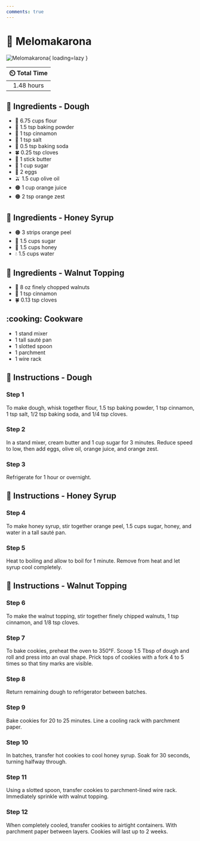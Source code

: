 ```yaml
---
comments: true
---
```

# :cookie: Melomakarona

![Melomakarona](../assets/images/melomakarona.jpg){ loading=lazy }

| :timer_clock: Total Time |
|:-----------------------: |
| 1.48 hours |

## :salt: Ingredients - Dough

- :ear_of_rice: 6.75 cups flour
- :dash: 1.5 tsp baking powder
- :custard: 1 tsp cinnamon
- :salt: 1 tsp salt
- :cup_with_straw: 0.5 tsp baking soda
- :four_leaf_clover: 0.25 tsp cloves
- :butter: 1 stick butter
- :candy: 1 cup sugar
- :egg: 2 eggs
- :olive: 1.5 cup olive oil
- :orange_circle: 1 cup orange juice
- :orange_circle: 2 tsp orange zest

## :salt: Ingredients - Honey Syrup

- :orange_circle: 3 strips orange peel
- :candy: 1.5 cups sugar
- :honey_pot: 1.5 cups honey
- :droplet: 1.5 cups water

## :salt: Ingredients - Walnut Topping

- :chestnut: 8 oz finely chopped walnuts
- :custard: 1 tsp cinnamon
- :four_leaf_clover: 0.13 tsp cloves

## :cooking: Cookware

- 1 stand mixer
- 1 tall sauté pan
- 1 slotted spoon
- 1 parchment
- 1 wire rack

## :pencil: Instructions - Dough

### Step 1

To make dough, whisk together flour, 1.5 tsp baking powder, 1 tsp cinnamon, 1 tsp salt, 1/2 tsp baking soda, and 1/4 tsp
cloves.

### Step 2

In a stand mixer, cream butter and 1 cup sugar for 3 minutes. Reduce speed to low, then add eggs, olive oil, orange
juice, and orange zest.

### Step 3

Refrigerate for 1 hour or overnight.

## :pencil: Instructions - Honey Syrup

### Step 4

To make honey syrup, stir together orange peel, 1.5 cups sugar, honey, and water in a tall sauté pan.

### Step 5

Heat to boiling and allow to boil for 1 minute. Remove from heat and let syrup cool completely.

## :pencil: Instructions - Walnut Topping

### Step 6

To make the walnut topping, stir together finely chipped walnuts, 1 tsp cinnamon, and 1/8 tsp cloves.

### Step 7

To bake cookies, preheat the oven to 350°F. Scoop 1.5 Tbsp of dough and roll and press into an oval shape. Prick tops
of cookies with a fork 4 to 5 times so that tiny marks are visible.

### Step 8

Return remaining dough to refrigerator between batches.

### Step 9

Bake cookies for 20 to 25 minutes. Line a cooling rack with parchment paper.

### Step 10

In batches, transfer hot cookies to cool honey syrup. Soak for 30 seconds, turning halfway through.

### Step 11

Using a slotted spoon, transfer cookies to parchment-lined wire rack. Immediately sprinkle with walnut topping.

### Step 12

When completely cooled, transfer cookies to airtight containers. With parchment paper between layers. Cookies will last
up to 2 weeks.
